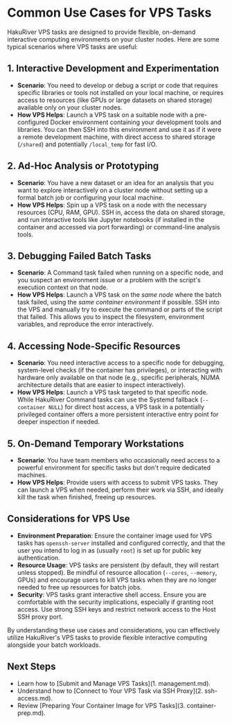 # Common Use Cases for VPS Tasks

HakuRiver VPS tasks are designed to provide flexible, on-demand interactive computing environments on your cluster nodes. Here are some typical scenarios where VPS tasks are useful:

## 1. Interactive Development and Experimentation

-   **Scenario**: You need to develop or debug a script or code that requires specific libraries or tools not installed on your local machine, or requires access to resources (like GPUs or large datasets on shared storage) available only on your cluster nodes.
-   **How VPS Helps**: Launch a VPS task on a suitable node with a pre-configured Docker environment containing your development tools and libraries. You can then SSH into this environment and use it as if it were a remote development machine, with direct access to shared storage (`/shared`) and potentially `/local_temp` for fast I/O.

## 2. Ad-Hoc Analysis or Prototyping

-   **Scenario**: You have a new dataset or an idea for an analysis that you want to explore interactively on a cluster node without setting up a formal batch job or configuring your local machine.
-   **How VPS Helps**: Spin up a VPS task on a node with the necessary resources (CPU, RAM, GPU). SSH in, access the data on shared storage, and run interactive tools like Jupyter notebooks (if installed in the container and accessed via port forwarding) or command-line analysis tools.

## 3. Debugging Failed Batch Tasks

-   **Scenario**: A Command task failed when running on a specific node, and you suspect an environment issue or a problem with the script's execution context on that node.
-   **How VPS Helps**: Launch a VPS task on the *same node* where the batch task failed, using the *same container environment* if possible. SSH into the VPS and manually try to execute the command or parts of the script that failed. This allows you to inspect the filesystem, environment variables, and reproduce the error interactively.

## 4. Accessing Node-Specific Resources

-   **Scenario**: You need interactive access to a specific node for debugging, system-level checks (if the container has privileges), or interacting with hardware only available on that node (e.g., specific peripherals, NUMA architecture details that are easier to inspect interactively).
-   **How VPS Helps**: Launch a VPS task targeted to that specific node. While HakuRiver Command tasks can use the Systemd fallback (`--container NULL`) for direct host access, a VPS task in a potentially privileged container offers a more persistent interactive entry point for deeper inspection if needed.

## 5. On-Demand Temporary Workstations

-   **Scenario**: You have team members who occasionally need access to a powerful environment for specific tasks but don't require dedicated machines.
-   **How VPS Helps**: Provide users with access to submit VPS tasks. They can launch a VPS when needed, perform their work via SSH, and ideally kill the task when finished, freeing up resources.

## Considerations for VPS Use

-   **Environment Preparation**: Ensure the container image used for VPS tasks has `openssh-server` installed and configured correctly, and that the user you intend to log in as (usually `root`) is set up for public key authentication.
-   **Resource Usage**: VPS tasks are persistent (by default, they will restart unless stopped). Be mindful of resource allocation (`--cores`, `--memory`, GPUs) and encourage users to kill VPS tasks when they are no longer needed to free up resources for batch jobs.
-   **Security**: VPS tasks grant interactive shell access. Ensure you are comfortable with the security implications, especially if granting root access. Use strong SSH keys and restrict network access to the Host SSH proxy port.

By understanding these use cases and considerations, you can effectively utilize HakuRiver's VPS tasks to provide flexible interactive computing alongside your batch workloads.

## Next Steps

-   Learn how to [Submit and Manage VPS Tasks](1. management.md).
-   Understand how to [Connect to Your VPS Task via SSH Proxy](2. ssh-access.md).
-   Review [Preparing Your Container Image for VPS Tasks](3. container-prep.md).